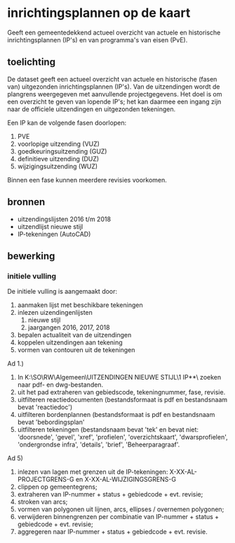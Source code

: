 # inrichtingsplannen op de kaart
Geeft een gemeentedekkend actueel overzicht van actuele en historische inrichtingsplannen (IP's) en van programma's van eisen (PvE).

## toelichting

De dataset geeft een actueel overzicht van actuele en historische (fasen van) uitgezonden inrichtingsplannen (IP's). Van de uitzendingen wordt de plangrens weergegeven met aanvullende projectgegevens. Het doel is om een overzicht te geven van lopende IP's; het kan daarmee een ingang zijn naar de officiele uitzendingen en uitgezonden tekeningen.

Een IP kan de volgende fasen doorlopen:

1. PVE
2. voorlopige uitzending (VUZ)
3. goedkeuringsuitzending (GUZ)
4. definitieve uitzending (DUZ)
5. wijzigingsuitzending (WUZ)

Binnen een fase kunnen meerdere revisies voorkomen.

## bronnen

* uitzendingslijsten 2016 t/m 2018
* uitzendlijst nieuwe stijl
* IP-tekeningen (AutoCAD)

## bewerking
### initiele vulling

De initiele vulling is aangemaakt door:

1. aanmaken lijst met beschikbare tekeningen
2. inlezen uizendingenlijsten
   1. nieuwe stijl
   2. jaargangen 2016, 2017, 2018
3. bepalen actualiteit van de uitzendingen
4. koppelen uitzendingen aan tekening
5. vormen van contouren uit de tekeningen

Ad 1.)
1. In K:\SO\RW\Algemeen\UITZENDINGEN NIEUWE STIJL\1 IP\**\ zoeken naar pdf- en dwg-bestanden.
2. uit het pad extraheren van gebiedscode, tekeningnummer, fase, revisie.
3. uitfilteren reactiedocumenten (bestandsformaat is pdf en bestandsnaam bevat 'reactiedoc')
4. uitfilteren bordenplannen (bestandsformaat is pdf en bestandsnaam bevat 'bebordingsplan'
5. uitfilteren tekeningen (bestandsnaam bevat 'tek' en bevat niet: 'doorsnede', 'gevel', 'xref', 'profielen', 'overzichtskaart', 'dwarsprofielen', 'ondergrondse infra', 'details', 'brief', 'Beheerparagraaf'.

Ad 5)
1. inlezen van lagen met grenzen uit de IP-tekeningen: X-XX-AL-PROJECTGRENS-G en X-XX-AL-WIJZIGINGSGRENS-G
2. clippen op gemeentegrens;
3. extraheren van IP-nummer + status + gebiedcode + evt. revisie;
4. stroken van arcs;
5. vormen van polygonen uit lijnen, arcs, ellipses / overnemen polygonen;
6. verwijderen binnengrenzen per combinatie van IP-nummer + status + gebiedcode + evt. revisie;
7. aggregeren naar IP-nummer + status + gebiedcode + evt. revisie.
